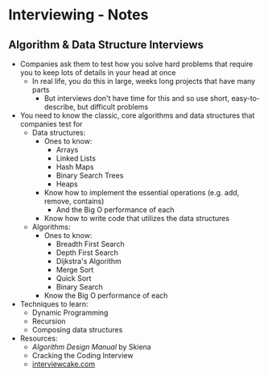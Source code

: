 # Interviewing - Notes

## Algorithm & Data Structure Interviews

* Companies ask them to test how you solve hard problems that require you to keep lots of details
  in your head at once
  * In real life, you do this in large, weeks long projects that have many parts
    * But interviews don't have time for this and so use short, easy-to-describe, but difficult
      problems
* You need to know the classic, core algorithms and data structures that companies test for
  * Data structures:
    * Ones to know:
      * Arrays
      * Linked Lists
      * Hash Maps
      * Binary Search Trees
      * Heaps
    * Know how to implement the essential operations (e.g. add, remove, contains)
      * And the Big O performance of each
    * Know how to write code that utilizes the data structures
  * Algorithms:
    * Ones to know:
      * Breadth First Search
      * Depth First Search
      * Dijkstra's Algorithm
      * Merge Sort
      * Quick Sort
      * Binary Search
    * Know the Big O performance of each
* Techniques to learn:
  * Dynamic Programming
  * Recursion
  * Composing data structures
* Resources:
  * *Algorithm Design Manual* by Skiena
  * Cracking the Coding Interview
  * [interviewcake.com](https://interviewcake.com)
